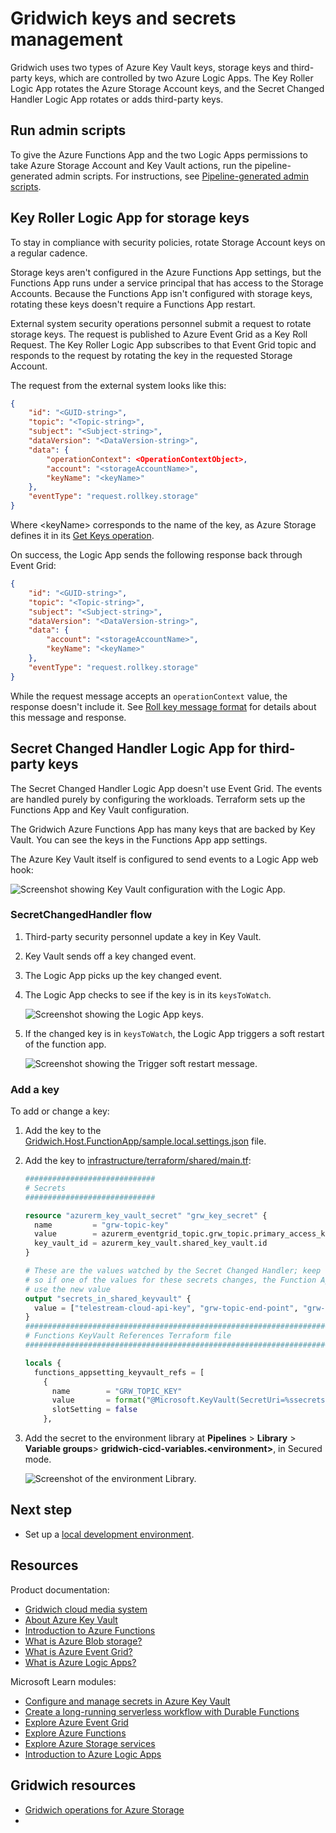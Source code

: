 # Gridwich keys and secrets management

Gridwich uses two types of Azure Key Vault keys, storage keys and third-party keys, which are controlled by two Azure Logic Apps. The Key Roller Logic App rotates the Azure Storage Account keys, and the Secret Changed Handler Logic App rotates or adds third-party keys.

## Run admin scripts

To give the Azure Functions App and the two Logic Apps permissions to take Azure Storage Account and Key Vault actions, run the pipeline-generated admin scripts. For instructions, see [Pipeline-generated admin scripts](run-admin-scripts.md).

## Key Roller Logic App for storage keys

To stay in compliance with security policies, rotate Storage Account keys on a regular cadence.

Storage keys aren't configured in the Azure Functions App settings, but the Functions App runs under a service principal that has access to the Storage Accounts. Because the Functions App isn't configured with storage keys, rotating these keys doesn't require a Functions App restart.

External system security operations personnel submit a request to rotate storage keys. The request is published to Azure Event Grid as a Key Roll Request. The Key Roller Logic App subscribes to that Event Grid topic and responds to the request by rotating the key in the requested Storage Account.

The request from the external system looks like this:

```json
{
    "id": "<GUID-string>",
    "topic": "<Topic-string>",
    "subject": "<Subject-string>",
    "dataVersion": "<DataVersion-string>",
    "data": {
        "operationContext": <OperationContextObject>,
        "account": "<storageAccountName>",
        "keyName": "<keyName>"
    },
    "eventType": "request.rollkey.storage"
}
```

Where \<keyName> corresponds to the name of the key, as Azure Storage defines it in its [Get Keys operation](/rest/api/storagerp/srp_json_get_storage_account_keys).

On success, the Logic App sends the following response back through Event Grid:

```json
{
    "id": "<GUID-string>",
    "topic": "<Topic-string>",
    "subject": "<Subject-string>",
    "dataVersion": "<DataVersion-string>",
    "data": {
        "account": "<storageAccountName>",
        "keyName": "<keyName>"
    },
    "eventType": "request.rollkey.storage"
}
```

While the request message accepts an `operationContext` value, the response doesn't include it. See [Roll key message format](https://learn.microsoft.com/azure/architecture/reference-architectures/media-services/gridwich-message-formats#requester-asks-gridwich-to-rotate-to-a-new-storage-key) for details about this message and response.

## Secret Changed Handler Logic App for third-party keys

The Secret Changed Handler Logic App doesn't use Event Grid. The events are handled purely by configuring the workloads. Terraform sets up the Functions App and Key Vault configuration.

The Gridwich Azure Functions App has many keys that are backed by Key Vault. You can see the keys in the Functions App app settings.

The Azure Key Vault itself is configured to send events to a Logic App web hook:

![Screenshot showing Key Vault configuration with the Logic App.](media/key-vault-logic-app.png)

### SecretChangedHandler flow

1. Third-party security personnel update a key in Key Vault.
1. Key Vault sends off a key changed event.
1. The Logic App picks up the key changed event.
1. The Logic App checks to see if the key is in its `keysToWatch`.

   ![Screenshot showing the Logic App keys.](media/logic-app-keys.png)

1. If the changed key is in `keysToWatch`, the Logic App triggers a soft restart of the function app.

   ![Screenshot showing the Trigger soft restart message.](media/soft-restart-app.png)

### Add a key

To add or change a key:

1. Add the key to the [Gridwich.Host.FunctionApp/sample.local.settings.json](https://github.com/mspnp/gridwich/blob/main/src/Gridwich.Host.FunctionApp/src/sample.local.settings.json) file.

1. Add the key to [infrastructure/terraform/shared/main.tf](https://github.com/mspnp/gridwich/blob/main/infrastructure/terraform/shared/main.tf):

   ```terraform
   #############################
   # Secrets
   #############################

   resource "azurerm_key_vault_secret" "grw_key_secret" {
     name         = "grw-topic-key"
     value        = azurerm_eventgrid_topic.grw_topic.primary_access_key
     key_vault_id = azurerm_key_vault.shared_key_vault.id
   }

   # These are the values watched by the Secret Changed Handler; keep these up to date with what is put in Key Vault,
   # so if one of the values for these secrets changes, the Function App using them will be updated to
   # use the new value
   output "secrets_in_shared_keyvault" {
     value = ["telestream-cloud-api-key", "grw-topic-end-point", "grw-topic-key", "appinsights-connectionstring"]
   }
   ##################################################################################
   # Functions KeyVault References Terraform file
   ##################################################################################

   locals {
     functions_appsetting_keyvault_refs = [
       {
         name        = "GRW_TOPIC_KEY"
         value       = format("@Microsoft.KeyVault(SecretUri=%ssecrets/%s/)", azurerm_key_vault.shared_key_vault.vault_uri, azurerm_key_vault_secret.grw_topic_key_secret.name)
         slotSetting = false
       },
   ```

1. Add the secret to the environment library at **Pipelines** > **Library** > **Variable groups**> **gridwich-cicd-variables.\<environment>**, in Secured mode.

   ![Screenshot of the environment Library.](media/environment-library.png)

## Next step

- Set up a [local development environment](4-set-up-local-environment.md).

## Resources

Product documentation:

- [Gridwich cloud media system](https://learn.microsoft.com/azure/architecture/reference-architectures/media-services/gridwich-architecture)
- [About Azure Key Vault](https://learn.microsoft.com/azure/key-vault/general/overview)
- [Introduction to Azure Functions](https://learn.microsoft.com/azure/azure-functions/functions-overview)
- [What is Azure Blob storage?](https://learn.microsoft.com/azure/storage/blobs/storage-blobs-overview)
- [What is Azure Event Grid?](https://learn.microsoft.com/azure/event-grid/overview)
- [What is Azure Logic Apps?](https://learn.microsoft.com/azure/logic-apps/logic-apps-overview)

Microsoft Learn modules:

- [Configure and manage secrets in Azure Key Vault](https://learn.microsoft.com/training/modules/configure-and-manage-azure-key-vault)
- [Create a long-running serverless workflow with Durable Functions](https://learn.microsoft.com/training/modules/create-long-running-serverless-workflow-with-durable-functions)
- [Explore Azure Event Grid](https://learn.microsoft.com/training/modules/azure-event-grid)
- [Explore Azure Functions](https://learn.microsoft.com/training/modules/explore-azure-functions)
- [Explore Azure Storage services](https://learn.microsoft.com/training/modules/azure-storage-fundamentals)
- [Introduction to Azure Logic Apps](https://learn.microsoft.com/training/modules/intro-to-logic-apps)

## Gridwich resources

- [Gridwich operations for Azure Storage](https://learn.microsoft.com/azure/architecture/reference-architectures/media-services/gridwich-storage-service)
- 